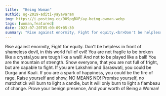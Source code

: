 ```yaml
---
title:  "Being Woman"
authid: ug-2019-aditi-yayavaram
img: https://i.postimg.cc/909pqBXP/ay-being-owman.webp
tags: [woman,featured]
date: 2023-07-20T05:00:09+05:30
summary: "Rise against enormity, Fight for equity.<br>Don't be helpless in front of shameless devil, in this world full of evil!"
---
```


Rise against enormity, Fight for equity. 
Don't be helpless in front of shameless devil, in this world full of evil! 
You are not fragile to be broken like a crystal,you are tough like a wall! And not to be played like a ball! 
You are the mountain of strength. 
Show everyone, that you are not full of fright, but are capable to fight. 
If you are Lakshmi and Saraswati, you could be Durga and Kaali. 
If you are a spark of happiness, you could be the fire of rage. 
Raise yourself and show, NO MEANS NO! 
Promise yourself, no matchstick will burn to light a candle, but It will only burn to light a flambeau of change. 
Prove your benign presence, 
And your worth of Being a Woman! 